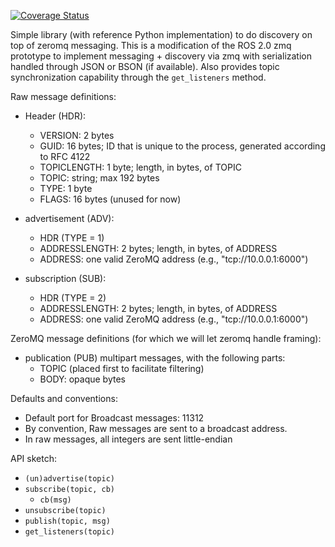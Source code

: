 [![Coverage Status](https://coveralls.io/repos/shrimped/dzmq/badge.svg)](https://coveralls.io/r/shrimped/dzmq)

Simple library (with reference Python implementation) to do discovery
on top of zeromq messaging. This is a modification of the ROS 2.0 zmq
prototype to implement messaging + discovery via zmq with serialization
handled through JSON or BSON (if available).  Also provides topic  synchronization capability through the `get_listeners` method.

Raw message definitions:

  * Header (HDR):
    * VERSION: 2 bytes
    * GUID: 16 bytes; ID that is unique to the process, generated according
      to RFC 4122
    * TOPICLENGTH: 1 byte; length, in bytes, of TOPIC
    * TOPIC: string; max 192 bytes
    * TYPE: 1 byte
    * FLAGS: 16 bytes (unused for now)

  * advertisement (ADV):
    * HDR (TYPE = 1)
    * ADDRESSLENGTH: 2 bytes; length, in bytes, of ADDRESS
    * ADDRESS: one valid ZeroMQ address (e.g., "tcp://10.0.0.1:6000")

  * subscription (SUB):
    * HDR (TYPE = 2)
    * ADDRESSLENGTH: 2 bytes; length, in bytes, of ADDRESS
    * ADDRESS: one valid ZeroMQ address (e.g., "tcp://10.0.0.1:6000")


ZeroMQ message definitions (for which we will let zeromq handle framing):

  * publication (PUB) multipart messages, with the following parts:
    * TOPIC (placed first to facilitate filtering)
    * BODY: opaque bytes


Defaults and conventions:

  * Default port for Broadcast messages: 11312
  * By convention, Raw messages are sent to a broadcast address.
  * In raw messages, all integers are sent little-endian


API sketch:

  * `(un)advertise(topic)`
  * `subscribe(topic, cb)`
    * `cb(msg)`
  * `unsubscribe(topic)`
  * `publish(topic, msg)`
  * `get_listeners(topic)`
